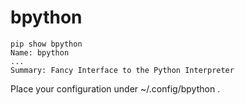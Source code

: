 
# bpython

```
pip show bpython
Name: bpython
...
Summary: Fancy Interface to the Python Interpreter
```

Place your configuration under ~/.config/bpython .

